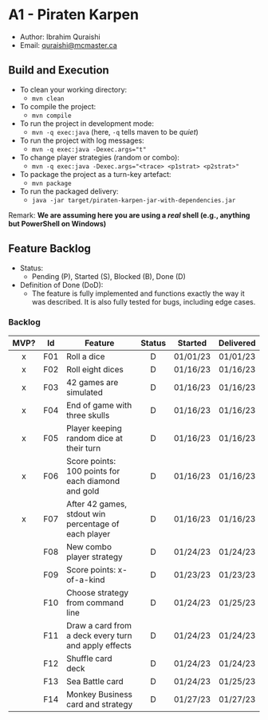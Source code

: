 # A1 - Piraten Karpen

- Author: Ibrahim Quraishi
- Email: quraishi@mcmaster.ca

## Build and Execution

- To clean your working directory:
  - `mvn clean`
- To compile the project:
  - `mvn compile`
- To run the project in development mode:
  - `mvn -q exec:java` (here, `-q` tells maven to be _quiet_)
- To run the project with log messages:
  - `mvn -q exec:java -Dexec.args="t"`
- To change player strategies (random or combo):
  - `mvn -q exec:java -Dexec.args="<trace> <p1strat> <p2strat>"`
- To package the project as a turn-key artefact:
  - `mvn package`
- To run the packaged delivery:
  - `java -jar target/piraten-karpen-jar-with-dependencies.jar`

Remark: **We are assuming here you are using a _real_ shell (e.g., anything but PowerShell on Windows)**

## Feature Backlog

- Status:
  - Pending (P), Started (S), Blocked (B), Done (D)
- Definition of Done (DoD):
  - The feature is fully implemented and functions exactly the way it was described. It is also fully tested for bugs, including edge cases.

### Backlog

| MVP? | Id  | Feature                                              | Status | Started  | Delivered |
| :--: | :-: | ---------------------------------------------------- | :----: | :------: | :-------: |
|  x   | F01 | Roll a dice                                          |   D    | 01/01/23 | 01/01/23  |
|  x   | F02 | Roll eight dices                                     |   D    | 01/16/23 | 01/16/23  |
|  x   | F03 | 42 games are simulated                               |   D    | 01/16/23 | 01/16/23  |
|  x   | F04 | End of game with three skulls                        |   D    | 01/16/23 | 01/16/23  |
|  x   | F05 | Player keeping random dice at their turn             |   D    | 01/16/23 | 01/16/23  |
|  x   | F06 | Score points: 100 points for each diamond and gold   |   D    | 01/16/23 | 01/16/23  |
|  x   | F07 | After 42 games, stdout win percentage of each player |   D    | 01/16/23 | 01/16/23  |
|      | F08 | New combo player strategy                            |   D    | 01/24/23 | 01/24/23  |
|      | F09 | Score points: x-of-a-kind                            |   D    | 01/23/23 | 01/23/23  |
|      | F10 | Choose strategy from command line                    |   D    | 01/24/23 | 01/25/23  |
|      | F11 | Draw a card from a deck every turn and apply effects |   D    | 01/24/23 | 01/24/23  |
|      | F12 | Shuffle card deck                                    |   D    | 01/24/23 | 01/24/23  |
|      | F13 | Sea Battle card                                      |   D    | 01/24/23 | 01/25/23  |
|      | F14 | Monkey Business card and strategy                    |   D    | 01/27/23 | 01/27/23  |
